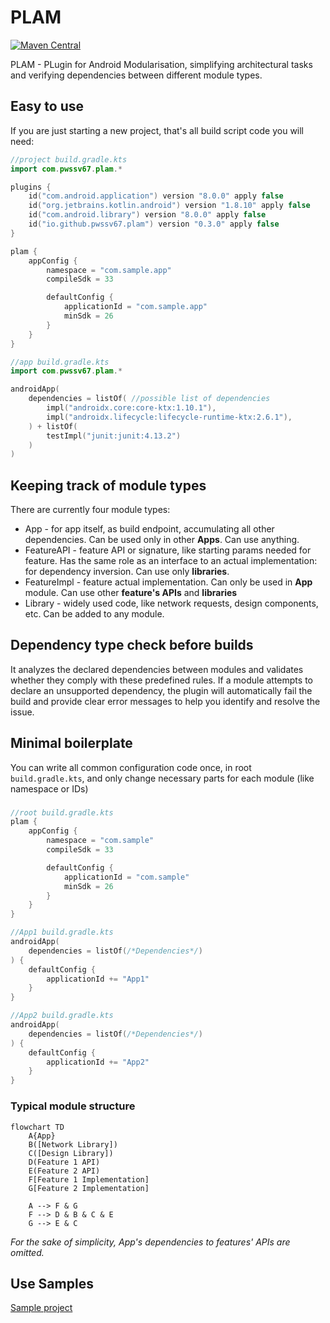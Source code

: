 # PLAM
[![Maven Central](https://img.shields.io/maven-metadata/v/https/plugins.gradle.org/m2/io/github/pwssv67/plam/io.github.pwssv67.plam.gradle.plugin/maven-metadata.xml.svg?colorB=ff6b00&label=Gradle%20Plugin%20Portal)](https://plugins.gradle.org/plugin/io.github.pwssv67.plam)

PLAM - PLugin for Android Modularisation, simplifying architectural tasks and verifying dependencies between different module types.

## Easy to use

If you are just starting a new project, that's all build script code you will need:
```kotlin
//project build.gradle.kts
import com.pwssv67.plam.*

plugins {
    id("com.android.application") version "8.0.0" apply false
    id("org.jetbrains.kotlin.android") version "1.8.10" apply false
    id("com.android.library") version "8.0.0" apply false
    id("io.github.pwssv67.plam") version "0.3.0" apply false
}

plam {
    appConfig {
        namespace = "com.sample.app"
        compileSdk = 33

        defaultConfig {
            applicationId = "com.sample.app"
            minSdk = 26
        }
    }
}

//app build.gradle.kts
import com.pwssv67.plam.*

androidApp(
    dependencies = listOf( //possible list of dependencies
        impl("androidx.core:core-ktx:1.10.1"),
        impl("androidx.lifecycle:lifecycle-runtime-ktx:2.6.1"),
    ) + listOf(
        testImpl("junit:junit:4.13.2")
    )
)
```

## Keeping track of module types
There are currently four module types:
* App - for app itself, as build endpoint, accumulating all other dependencies. Can be used only in other **Apps**. Can use anything.
* FeatureAPI - feature API or signature, like starting params needed for feature. Has the same role as an interface to an actual implementation: for dependency inversion. Can use only **libraries**.
* FeatureImpl - feature actual implementation. Can only be used in **App** module. Can use other **feature's APIs** and **libraries**
* Library - widely used code, like network requests, design components, etc. Can be added to any module.

## Dependency type check before builds
It analyzes the declared dependencies between modules and validates whether they comply with these predefined rules.
If a module attempts to declare an unsupported dependency, the plugin will automatically fail the build and provide clear error messages to help you identify and resolve the issue.

## Minimal boilerplate
You can write all common configuration code once, in root `build.gradle.kts`, and only change necessary parts for each module (like namespace or IDs)
### 
```kotlin
//root build.gradle.kts
plam {
    appConfig {
        namespace = "com.sample"
        compileSdk = 33

        defaultConfig {
            applicationId = "com.sample"
            minSdk = 26
        }
    }
}

//App1 build.gradle.kts
androidApp(
    dependencies = listOf(/*Dependencies*/)
) {
    defaultConfig {
        applicationId += "App1"
    }
}

//App2 build.gradle.kts
androidApp(
    dependencies = listOf(/*Dependencies*/)
) {
    defaultConfig {
        applicationId += "App2"
    }
}
```

### Typical module structure
```mermaid
flowchart TD
    A{App}
    B([Network Library])
    C([Design Library])
    D(Feature 1 API)
    E(Feature 2 API)
    F[Feature 1 Implementation]
    G[Feature 2 Implementation]

    A --> F & G
    F --> D & B & C & E
    G --> E & C 
```
*For the sake of simplicity, App's dependencies to features' APIs are omitted.*

## Use Samples
[Sample project](https://github.com/pwssv67/PLAM/tree/main/samples/simple%20modular%20project)
